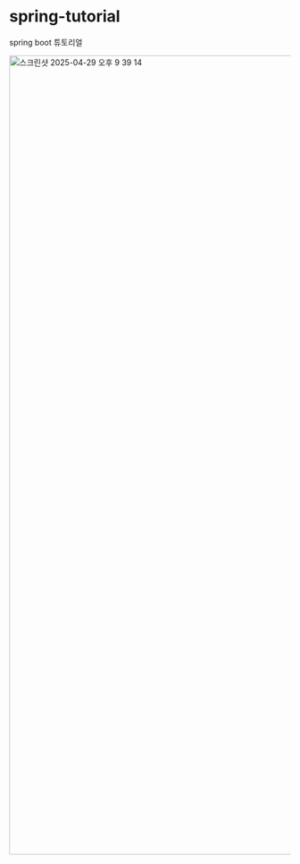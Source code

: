 # spring-tutorial
spring boot 튜토리얼

<img width="1431" alt="스크린샷 2025-04-29 오후 9 39 14" src="https://github.com/user-attachments/assets/a100f583-9cb9-43b9-b604-e98a295ba255" />
